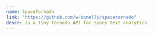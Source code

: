 ```yaml
---
name: SpaceTornado
link: "https://github.com/w-bonelli/spacetornado"
descr: is a tiny Tornado API for Spacy text analytics.
---
```

